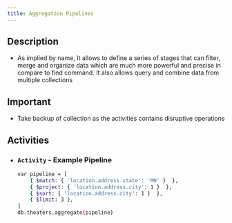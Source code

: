 ```yaml
---
title: Aggregation Pipelines
---
```


## Description
- As implied by name, It allows to define a series of stages that can filter, merge and organize data which are much more powerful and precise in compare to
find command. It also allows query and combine data from multiple collections
  
## Important
- Take backup of collection as the activities contains disruptive operations

## Activities
- ### `Activity` - Example Pipeline
	```bash
    var pipeline = [
        { $match: { 'location.address.state': 'MN' }  },
        { $project: { 'location.address.city': 1 }  },
        { $sort: { 'location.address.city': 1 }  },
        { $limit: 3 },
    ]
    db.theaters.aggregate(pipeline)
	```
